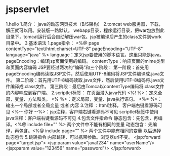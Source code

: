 # jspservlet
1.hello
    1.简介：
        java的动态网页技术（B/S架构）
    2.tomcat
        web服务器，下载，解压就可以用。安装版一路默认。
        webapp目录，程序运行目录，把war包放到此目录下，tomcat运行后会自动解压war包。jsp被编译后产生的class文件到work目录中。
    3.基本语法
        1.page指令： 
            <%@ page contentType="text/html;charset=UTF-8" pageEncoding="UTF-8" language="java" %>
                language：定义jsp要使用的脚本语言。这里只能是java。
                pageEncoding：编译jsp页面使用的编码。
                contentType：响应页面的mime类型和页面内容编码
                JSP要经过两次的“编码”和三个阶段：
                 第一阶段：首先用pageEncoding编码读取JSP文件，然后使用UTF-8编码将JSP文件编译成.java文件。
                 第二阶段：首先用UTF-8编码读取.java文件，然后使用UTF-8编码将.java文件编译成.class文件。
                 第三阶段：最后由Tomca以contentType编码将.class文件的内容响应到客户端。
        2.scriptlet标签：
            在页面潜入java代码
            <%! %>：定义全部，变量、方法和类。
            <% %>：定义局部，变量、java执行语句。
            <%= %>：输出一个局部或者全局变量 或者 内容
        3.注释
            <!-- html注释  -->：html注释， 客户端右键看源码可见
            <%-- 你好  --%>：jsp注释，客户端右键看源码不可见
            scriptlet标签中使用java注释：客户端右键看源码不可见
        4.包含文件指命令
            静态包含：先包含，再编译。<%@ include file="" %> 两个文件中不能有相同的变量
            动态包含：先编译，再包含。<%@ include page="" %> 两个文件中能有相同的变量
                以后选择动态包含
        5.跳转指令
            内部跳转，可以携带参数。浏览器url不变。
            <jsp:forward page="target.jsp">
                <jsp:param value="java1234" name="userName"/>
                <jsp:param value="123456" name="password"/>
            </jsp:forward>
            